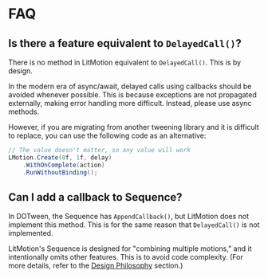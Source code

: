 # FAQ

## Is there a feature equivalent to `DelayedCall()`?

There is no method in LitMotion equivalent to `DelayedCall()`. This is by design.

In the modern era of async/await, delayed calls using callbacks should be avoided whenever possible. This is because exceptions are not propagated externally, making error handling more difficult. Instead, please use async methods.

However, if you are migrating from another tweening library and it is difficult to replace, you can use the following code as an alternative:

```cs
// The value doesn't matter, so any value will work
LMotion.Create(0f, 1f, delay)
    .WithOnComplete(action)
    .RunWithoutBinding();
```

## Can I add a callback to Sequence?

In DOTween, the Sequence has `AppendCallback()`, but LitMotion does not implement this method. This is for the same reason that `DelayedCall()` is not implemented.

LitMotion's Sequence is designed for "combining multiple motions," and it intentionally omits other features. This is to avoid code complexity. (For more details, refer to the [Design Philosophy](./design-philosophy.md) section.)
